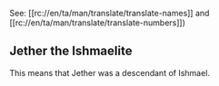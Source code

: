 See: [[rc://en/ta/man/translate/translate-names]] and [[rc://en/ta/man/translate/translate-numbers]])

## Jether the Ishmaelite ##

This means that Jether was a descendant of Ishmael.